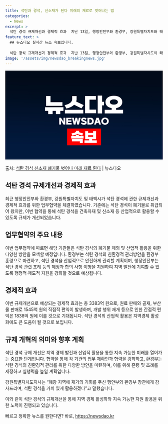 ```yaml
---
title: 석탄과 경석, 신소재가 된다 미래의 재료로 벗어나는 법
categories:
  - News
excerpt: >
  석탄 경석 규제개선과 경제적 효과  지난 13일, 행정안전부와 환경부, 강원특별자치도와 태백시는 강원특별자치…
feature_text: >
  ## 뉴스다오 실시간 뉴스 속보입니다.

  석탄 경석 규제개선과 경제적 효과  지난 13일, 행정안전부와 환경부, 강원특별자치도와 태백시는 강원특별자치…
image: '/assets/img/newsdao_breakingnews.jpg'
---
```


![뉴스다오 속보](/assets/img/newsdao_breakingnews.jpg)

<p>출처: <a href="https://newsdao.kr/4251" rel="dofollow">석탄 경석 신소재 폐기물 벗어나 미래 재료 된다</a> | 뉴스다오</p>

## 석탄 경석 규제개선과 경제적 효과

최근 행정안전부와 환경부, 강원특별자치도 및 태백시가 석탄 경석에 관한 규제개선과 경제적 효과를 위한 업무협약을 체결하였습니다. 기존에는 석탄 경석이 폐기물로 취급되어 왔지만, 이번 협약을 통해 석탄 경석을 건축자재 및 신소재 등 산업적으로 활용할 수 있도록 규제가 개선되었습니다. 

## 업무협약의 주요 내용

이번 업무협약에 따르면 해당 기관들은 석탄 경석의 폐기물 제외 및 산업적 활용을 위한 다양한 방안을 모색할 예정입니다. 환경부는 석탄 경석의 친환경적 관리방안을 환경부 훈령으로 마련하고, 석탄 경석을 산업적으로 안전하게 관리할 계획이며, 행정안전부는 석탄 경석 관련 조례 등의 제정과 합의 사항 이행을 지원하여 지역 발전에 기여할 수 있도록 행정적·제도적 지원을 강화할 것으로 예상됩니다.

## 경제적 효과

이번 규제개선으로 예상되는 경제적 효과는 총 3383억 원으로, 원료 판매와 골재, 부산물 판매로 1545억 원의 직접적 편익이 발생하며, 개발 행위 재개 등으로 인한 간접적 편익은 1838억 원에 이를 것으로 기대됩니다. 석탄 경석의 산업적 활용은 지역경제 활성화에도 큰 도움이 될 것으로 보입니다.

## 규제 개혁의 의미와 향후 계획

석탄 경석 규제 개선은 지역 경제 발전과 산업적 활용을 통한 지속 가능한 미래를 열어가는 중요한 단계입니다. 협약을 통해 각 기관의 업무 재확인과 협력을 강화하고, 환경부는 석탄 경석의 친환경적 관리를 위한 다양한 방안을 마련하며, 이를 위해 훈령 및 조례를 제정하고 실행력을 높일 계획입니다.

강원특별자치도지사는 “폐광 지역에 재기의 기회를 주신 행안부와 환경부 장관에게 감사드리며, 석탄 경석을 가치 있게 활용하겠다”고 말했습니다.

이와 같이 석탄 경석의 규제개선을 통해 지역 경제 활성화와 지속 가능한 자원 활용을 위한 노력이 진행되고 있습니다. 

빠르고 정확한 뉴스를 원한다면? 바로, <a href="https://newsdao.kr" rel="dofollow">https://newsdao.kr</a>


